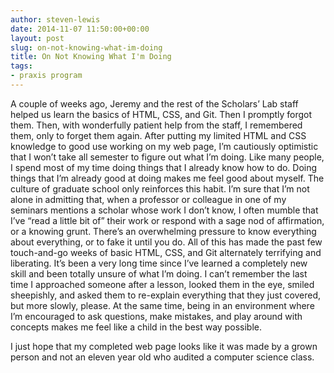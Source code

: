 ```yaml
---
author: steven-lewis
date: 2014-11-07 11:50:00+00:00
layout: post
slug: on-not-knowing-what-im-doing
title: On Not Knowing What I'm Doing
tags:
- praxis program
---
```


A couple of weeks ago, Jeremy and the rest of the Scholars’ Lab staff helped us learn the basics of HTML, CSS, and Git. Then I promptly forgot them. Then, with wonderfully patient help from the staff, I remembered them, only to forget them again. After putting my limited HTML and CSS knowledge to good use working on my web page, I’m cautiously optimistic that I won’t take all semester to figure out what I’m doing.
Like many people, I spend most of my time doing things that I already know how to do. Doing things that I’m already good at doing makes me feel good about myself. The culture of graduate school only reinforces this habit. I’m sure that I’m not alone in admitting that, when a professor or colleague in one of my seminars mentions a scholar whose work I don’t know, I often mumble that I’ve “read a little bit of” their work or respond with a sage nod of affirmation, or a knowing grunt. There’s an overwhelming pressure to know everything about everything, or to fake it until you do.
All of this has made the past few touch-and-go weeks of basic HTML, CSS, and Git alternately terrifying and liberating. It’s been a very long time since I’ve learned a completely new skill and been totally unsure of what I’m doing. I can’t remember the last time I approached someone after a lesson, looked them in the eye, smiled sheepishly, and asked them to re-explain everything that they just covered, but more slowly, please. At the same time, being in an environment where I’m encouraged to ask questions, make mistakes, and play around with concepts makes me feel like a child in the best way possible.

I just hope that my completed web page looks like it was made by a grown person and not an eleven year old who audited a computer science class.
